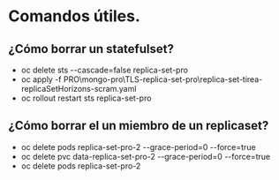 # Comandos útiles.

## ¿Cómo borrar un statefulset?

* oc delete sts --cascade=false replica-set-pro 
* oc apply -f PRO\mongo-pro\TLS-replica-set-pro\replica-set-tirea-replicaSetHorizons-scram.yaml 
* oc rollout restart sts replica-set-pro

## ¿Cómo borrar el un miembro de un replicaset?

* oc delete pods replica-set-pro-2 --grace-period=0 --force=true  
* oc delete pvc data-replica-set-pro-2 --grace-period=0 --force=true 
* oc delete pods replica-set-pro-2



